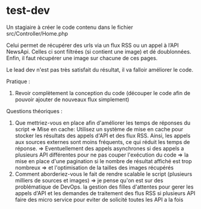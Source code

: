 test-dev
========

Un stagiaire à créer le code contenu dans le fichier src/Controller/Home.php

Celui permet de récupérer des urls via un flux RSS ou un appel à l’API NewsApi. 
Celles ci sont filtrées (si contient une image) et dé doublonnées. 
Enfin, il faut récupérer une image sur chacune de ces pages.

Le lead dev n'est pas très satisfait du résultat, il va falloir améliorer le code.

Pratique : 
1. Revoir complètement la conception du code (découper le code afin de pouvoir ajouter de nouveaux flux simplement) 

Questions théoriques : 
1. Que mettriez-vous en place afin d'améliorer les temps de réponses du script
    =>  Mise en cache: Utilisez un système de mise en cache pour stocker les résultats des appels d'API et des flux RSS. Ainsi, les appels aux sources externes sont moins fréquents, ce qui réduit les temps de réponse.
    => Eventuellement des appels asynchrones si des appels a plusieurs API différentes pour ne pas couper l'exécution du code
    => la mise en place d'une pagination si le nombre de résultat affiché est trop nombreux 
    => et l'optimisation de la tailles des images récupérés
2. Comment aborderiez-vous le fait de rendre scalable le script (plusieurs milliers de sources et images)
    => je pense qu'on est sur des problématique de DevOps. 
        la gestion des filles d'attentes pour gerer les appels d'API et les demandes de traitement des flus RSS
        si plusieurs API faire des micro service pour eviter de solicité toutes les API a la fois
